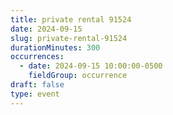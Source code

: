 ```yaml
---
title: private rental 91524
date: 2024-09-15
slug: private-rental-91524
durationMinutes: 300
occurrences:
  - date: 2024-09-15 10:00:00-0500
    fieldGroup: occurrence
draft: false
type: event
---
```

